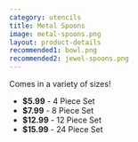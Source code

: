 ```yaml
---
category: utencils
title: Metal Spoons
image: metal-spoons.png
layout: product-details
recommended1: bowl.png
recommended2: jewel-spoons.png
---
```


Comes in a variety of sizes!

  - **$5.99** - 4 Piece Set
  - **$7.99** - 8 Piece Set
  - **$12.99** - 12 Piece Set
  - **$15.99** - 24 Piece Set
  